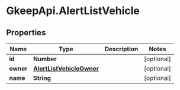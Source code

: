 # GkeepApi.AlertListVehicle

## Properties
Name | Type | Description | Notes
------------ | ------------- | ------------- | -------------
**id** | **Number** |  | [optional] 
**owner** | [**AlertListVehicleOwner**](AlertListVehicleOwner.md) |  | [optional] 
**name** | **String** |  | [optional] 
